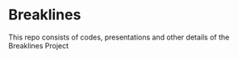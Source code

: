 # Breaklines
This repo consists of codes, presentations and other details of the Breaklines Project
